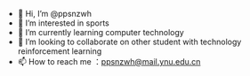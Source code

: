 - 👋 Hi, I’m @ppsnzwh
- 👀 I’m interested in sports
- 🌱 I’m currently learning computer technology
- 💞️ I’m looking to collaborate on other student with technology reinforcement learning
- 📫 How to reach me ：ppsnzwh@mail.ynu.edu.cn


<!---
ppsnzwh/ppsnzwh is a ✨ special ✨ repository because its `README.md` (this file) appears on your GitHub profile.
You can click the Preview link to take a look at your changes.
--->
